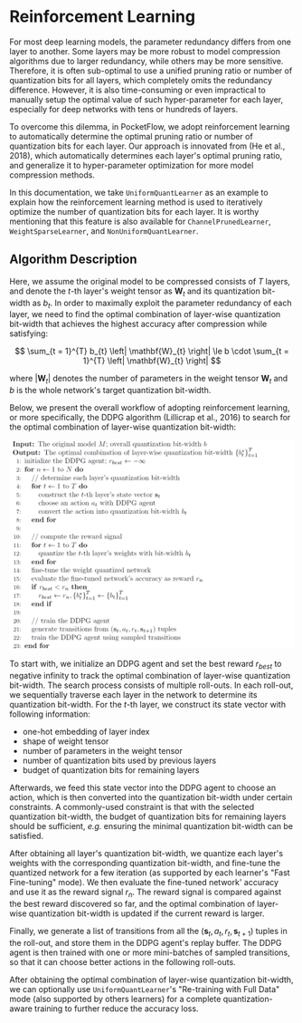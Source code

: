 # Reinforcement Learning

For most deep learning models, the parameter redundancy differs from one layer to another.
Some layers may be more robust to model compression algorithms due to larger redundancy, while others may be more sensitive.
Therefore, it is often sub-optimal to use a unified pruning ratio or number of quantization bits for all layers, which completely omits the redundancy difference.
However, it is also time-consuming or even impractical to manually setup the optimal value of such hyper-parameter for each layer, especially for deep networks with tens or hundreds of layers.

To overcome this dilemma, in PocketFlow, we adopt reinforcement learning to automatically determine the optimal pruning ratio or number of quantization bits for each layer.
Our approach is innovated from (He et al., 2018), which automatically determines each layer's optimal pruning ratio, and generalize it to hyper-parameter optimization for more model compression methods.

In this documentation, we take `UniformQuantLearner` as an example to explain how the reinforcement learning method is used to iteratively optimize the number of quantization bits for each layer.
It is worthy mentioning that this feature is also available for `ChannelPrunedLearner`, `WeightSparseLearner`, and `NonUniformQuantLearner`.

## Algorithm Description

Here, we assume the original model to be compressed consists of $T$ layers, and denote the $t$-th layer's weight tensor as $\mathbf{W}_{t}$ and its quantization bit-width as $b_{t}$.
In order to maximally exploit the parameter redundancy of each layer, we need to find the optimal combination of layer-wise quantization bit-width that achieves the highest accuracy after compression while satisfying:

$$
\sum_{t = 1}^{T} b_{t} \left| \mathbf{W}_{t} \right| \le b \cdot \sum_{t = 1}^{T} \left| \mathbf{W}_{t} \right|
$$

where $\left| \mathbf{W}_{t} \right|$ denotes the number of parameters in the weight tensor $\mathbf{W}_{t}$ and $b$ is the whole network's target quantization bit-width.

Below, we present the overall workflow of adopting reinforcement learning, or more specifically, the DDPG algorithm (Lillicrap et al., 2016) to search for the optimal combination of layer-wise quantization bit-width:

![RL Workflow](pics/rl_workflow.png)

To start with, we initialize an DDPG agent and set the best reward $r_{best}$ to negative infinity to track the optimal combination of layer-wise quantization bit-width.
The search process consists of multiple roll-outs.
In each roll-out, we sequentially traverse each layer in the network to determine its quantization bit-width.
For the $t$-th layer, we construct its state vector with following information:

* one-hot embedding of layer index
* shape of weight tensor
* number of parameters in the weight tensor
* number of quantization bits used by previous layers
* budget of quantization bits for remaining layers

Afterwards, we feed this state vector into the DDPG agent to choose an action, which is then converted into the quantization bit-width under certain constraints.
A commonly-used constraint is that with the selected quantization bit-width, the budget of quantization bits for remaining layers should be sufficient, *e.g.* ensuring the minimal quantization bit-width can be satisfied.

After obtaining all layer's quantization bit-width, we quantize each layer's weights with the corresponding quantization bit-width, and fine-tune the quantized network for a few iteration (as supported by each learner's "Fast Fine-tuning" mode).
We then evaluate the fine-tuned network' accuracy and use it as the reward signal $r_{n}$.
The reward signal is compared against the best reward discovered so far, and the optimal combination of layer-wise quantization bit-width is updated if the current reward is larger.

Finally, we generate a list of transitions from all the $\left( \mathbf{s}_{t}, a_{t}, r_{t}, \mathbf{s}_{t + 1} \right)$ tuples in the roll-out, and store them in the DDPG agent's replay buffer.
The DDPG agent is then trained with one or more mini-batches of sampled transitions, so that it can choose better actions in the following roll-outs.

After obtaining the optimal combination of layer-wise quantization bit-width, we can optionally use `UniformQuantLearner`'s "Re-training with Full Data" mode (also supported by others learners) for a complete quantization-aware training to further reduce the accuracy loss.

